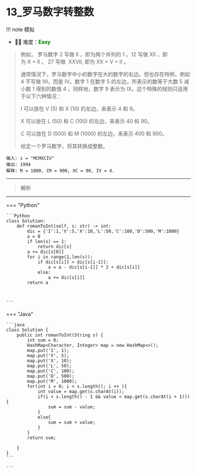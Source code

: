 # 13_罗马数字转整数

<!-- 所有文件名必须是该题目的英文名 -->

!!! note
    <!-- 这里记载考察的数据结构、算法等 -->
    模拟

- 🔑🔑 难度：<span style = "color:Green; font-weight:bold">Easy</span>
<!-- <span style = "color:gold; font-weight:bold">Medium</span> 中等 -->
<!-- <span style = "color:crisma; font-weight:bold">High</span> 困难 -->
<!-- <span style = "color:Green; font-weight:bold">Easy</span> 简单 -->

<!-- 题目简介 -->

> 例如， 罗马数字 2 写做 II ，即为两个并列的 1 。12 写做 XII ，即为 X + II 。 27 写做  XXVII, 即为 XX + V + II 。
> 
> 通常情况下，罗马数字中小的数字在大的数字的右边。但也存在特例，例如 4 不写做 IIII，而是 IV。数字 1 在数字 5 的左边，所表示的数等于大数 5 减小数 1 得到的数值 4 。同样地，数字 9 表示为 IX。这个特殊的规则只适用于以下六种情况：
> 
> I 可以放在 V (5) 和 X (10) 的左边，来表示 4 和 9。 
> 
> X 可以放在 L (50) 和 C (100) 的左边，来表示 40 和 90。  
> 
> C 可以放在 D (500) 和 M (1000) 的左边，来表示 400 和 900。 
> 
> 给定一个罗马数字，将其转换成整数。


```
输入: s = "MCMXCIV"
输出: 1994
解释: M = 1000, CM = 900, XC = 90, IV = 4.
```

------

> 解析

-------------

=== "Python"

    ```Python
    class Solution:
        def romanToInt(self, s: str) -> int:
            dic = {'I':1,'V':5,'X':10,'L':50,'C':100,'D':500,'M':1000}
            a = 0
            if len(s) == 1:
                return dic[s]
            a += dic[s[0]]
            for i in range(1,len(s)):
                if dic[s[i]] > dic[s[i-1]]:
                    a = a - dic[s[i-1]] * 2 + dic[s[i]]
                else:
                    a += dic[s[i]]
            return a


    
    ```

=== "Java"

    ```java
    class Solution {
        public int romanToInt(String s) {
            int sum = 0;
            HashMap<Character, Integer> map = new HashMap<>();
            map.put('I', 1);
            map.put('V', 5);
            map.put('X', 10);
            map.put('L', 50);
            map.put('C', 100);
            map.put('D', 500);
            map.put('M', 1000);
            for(int i = 0; i < s.length(); i ++ ){
                int value = map.get(s.charAt(i));
                if(i < s.length() - 1 && value < map.get(s.charAt(i + 1))){
                    sum = sum - value;
                }
                else{
                    sum = sum + value;
                }
            }
            return sum;

        }
    }
    ```
    
    ```